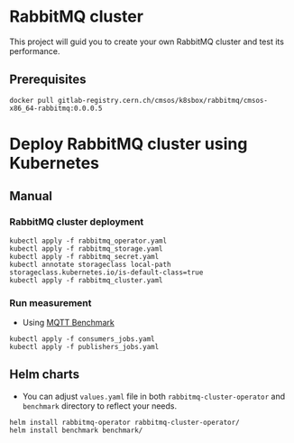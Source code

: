 # RabbitMQ cluster
This project will guid you to create your own RabbitMQ cluster and test its performance.

## Prerequisites

```shell
docker pull gitlab-registry.cern.ch/cmsos/k8sbox/rabbitmq/cmsos-x86_64-rabbitmq:0.0.0.5
```

# Deploy RabbitMQ cluster using Kubernetes

## Manual

### RabbitMQ cluster deployment
```shell
kubectl apply -f rabbitmq_operator.yaml
kubectl apply -f rabbitmq_storage.yaml
kubectl apply -f rabbitmq_secret.yaml
kubectl annotate storageclass local-path storageclass.kubernetes.io/is-default-class=true
kubectl apply -f rabbitmq_cluster.yaml
```

### Run measurement 
- Using [MQTT Benchmark](https://github.com/danyk20/MQTT_Benchmark) 
```shell
kubectl apply -f consumers_jobs.yaml
kubectl apply -f publishers_jobs.yaml
```

## Helm charts

- You can adjust `values.yaml` file in both `rabbitmq-cluster-operator` and `benchmark` directory to reflect your needs.

```shell
helm install rabbitmq-operator rabbitmq-cluster-operator/
helm install benchmark benchmark/
```